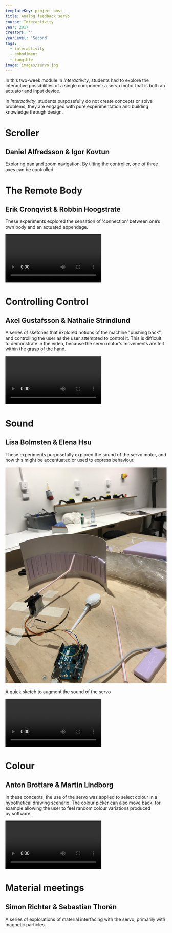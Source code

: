 ```yaml
---
templateKey: project-post
title: Analog feedback servo
course: Interactivity
year: 2017
creators: ''
yearLevel: 'Second'
tags:
  - interactivity
  - embodiment
  - tangible
image: images/servo.jpg
---
```


In this two-week module in _Interactivity_, students had to explore the interactive possibilities of a single component: a servo motor that is both an actuator and input device.

In _Interactivity_, students purposefully do not create concepts or solve problems, they are engaged with pure experimentation and building knowledge through design.

<div className="narrow section">

# Scroller
## Daniel Alfredsson & Igor Kovtun

<Webp src="2017/images/servo-scroll.webp" />

Exploring pan and zoom navigation. By tilting the controller, one of three axes can be controlled.
</div>

<div className="narrow section">

# The Remote Body
## Erik Cronqvist & Robbin Hoogstrate

These experiments explored the sensation of 'connection' between one’s own body and an actuated appendage.
</div>

<section className="imageSet">
<Video src="2017/images/servo-remote-body-3.webm" />
<Video src="2017/images/servo-remote-body-1.webm" />
<Video src="2017/images/servo-remote-body-2.webm" />
</section>

<div className="narrow section">

# Controlling Control
## Axel Gustafsson & Nathalie Strindlund

A series of sketches that explored notions of the machine "pushing back", and controlling the user as the user attempted to control it. This is difficult to demonstrate in the video, because the servo motor's movements are felt within the grasp of the hand.

<Video src="2017/images/servo-controlling-control.webm" />

</div>

<div className="narrow section">

# Sound
## Lisa Bolmsten & Elena Hsu
These experiments purposefully explored the sound of the servo motor, and how this might be accentuated or used to express behaviour.

![](images/servo-sound-1.jpg)

A quick sketch to augment the sound of the servo

<Video src="2017/images/servo-sound-1.webm" />

On-screen triangles have different behaviours. When a triangle is activated, the servo makes sound in concordance. The sound in this case is produced purely through its mechanical movement.

</div>

<div className="narrow section">

# Colour
## Anton Brottare & Martin Lindborg

In these concepts, the use of the servo was applied to select colour in a hypothetical drawing scenario. The colour picker can also move back, for example allowing the user to feel random colour variations produced by software.

<Video src="2017/images/servo-colour-1.webm" />

Moving the servo changes the painting colour

<Video src="2017/images/servo-colour-2.webm" />

The servo might have a behaviour of its own, randomly selecting colours.
</div>

<div className="narrow section">

# Material meetings
## Simon Richter & Sebastian Thorén

A series of explorations of material interfacing with the servo, primarily with magnetic particles.
</div>

<section className="imageSet">
<Webp src="2017/images/servo-mat-1.webp" />
<Webp src="2017/images/servo-mat-2.webp" />
<Webp src="2017/images/servo-mat-3.webp" />
<Webp src="2017/images/servo-mat-4.webp" />
<Webp src="2017/images/servo-mat-5.webp" />
</section>

